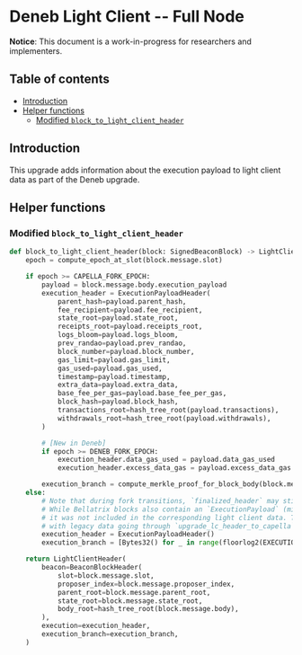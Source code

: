 # Deneb Light Client -- Full Node

**Notice**: This document is a work-in-progress for researchers and implementers.

## Table of contents

<!-- TOC -->
<!-- START doctoc generated TOC please keep comment here to allow auto update -->
<!-- DON'T EDIT THIS SECTION, INSTEAD RE-RUN doctoc TO UPDATE -->

- [Introduction](#introduction)
- [Helper functions](#helper-functions)
  - [Modified `block_to_light_client_header`](#modified-block_to_light_client_header)

<!-- END doctoc generated TOC please keep comment here to allow auto update -->
<!-- /TOC -->

## Introduction

This upgrade adds information about the execution payload to light client data as part of the Deneb upgrade.

## Helper functions

### Modified `block_to_light_client_header`

```python
def block_to_light_client_header(block: SignedBeaconBlock) -> LightClientHeader:
    epoch = compute_epoch_at_slot(block.message.slot)

    if epoch >= CAPELLA_FORK_EPOCH:
        payload = block.message.body.execution_payload
        execution_header = ExecutionPayloadHeader(
            parent_hash=payload.parent_hash,
            fee_recipient=payload.fee_recipient,
            state_root=payload.state_root,
            receipts_root=payload.receipts_root,
            logs_bloom=payload.logs_bloom,
            prev_randao=payload.prev_randao,
            block_number=payload.block_number,
            gas_limit=payload.gas_limit,
            gas_used=payload.gas_used,
            timestamp=payload.timestamp,
            extra_data=payload.extra_data,
            base_fee_per_gas=payload.base_fee_per_gas,
            block_hash=payload.block_hash,
            transactions_root=hash_tree_root(payload.transactions),
            withdrawals_root=hash_tree_root(payload.withdrawals),
        )

        # [New in Deneb]
        if epoch >= DENEB_FORK_EPOCH:
            execution_header.data_gas_used = payload.data_gas_used
            execution_header.excess_data_gas = payload.excess_data_gas

        execution_branch = compute_merkle_proof_for_block_body(block.message.body, EXECUTION_PAYLOAD_INDEX)
    else:
        # Note that during fork transitions, `finalized_header` may still point to earlier forks.
        # While Bellatrix blocks also contain an `ExecutionPayload` (minus `withdrawals_root`),
        # it was not included in the corresponding light client data. To ensure compatibility
        # with legacy data going through `upgrade_lc_header_to_capella`, leave out execution data.
        execution_header = ExecutionPayloadHeader()
        execution_branch = [Bytes32() for _ in range(floorlog2(EXECUTION_PAYLOAD_INDEX))]

    return LightClientHeader(
        beacon=BeaconBlockHeader(
            slot=block.message.slot,
            proposer_index=block.message.proposer_index,
            parent_root=block.message.parent_root,
            state_root=block.message.state_root,
            body_root=hash_tree_root(block.message.body),
        ),
        execution=execution_header,
        execution_branch=execution_branch,
    )
```
